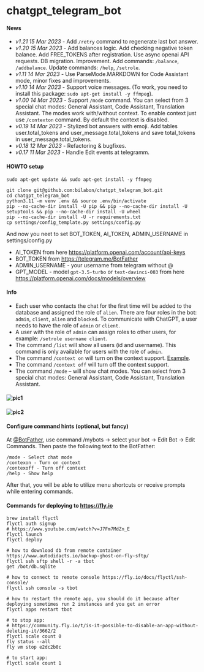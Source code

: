 # chatgpt_telegram_bot

#### News

- _v1.21 15 Mar 2023_ - Add `/retry` command to regenerate last bot answer.
- _v1.20 15 Mar 2023_ - Add balances logic. Add checking negative token balance. Add FREE_TOKENS after registration. Use
  async openai API requests. DB migration. Improvement. Add commands: `/balance`, `/addbalance`. Update
  commands: `/help`, `/setrole`.
- _v1.11 14 Mar 2023_ - Use ParseMode.MARKDOWN for Code Assistant mode, minor fixes and improvements.
- _v1.10 14 Mar 2023_ - Support voice messages. (To work, you need to install this
  package: `sudo apt-get install -y ffmpeg`).
- _v1.00 14 Mar 2023_ - Support `/mode` command. You can select from 3 special chat modes: General Assistant, Code
  Assistant, Translation Assistant. The modes work with/without context. To enable context just use `/contexton`
  command. By default the context is disabled.
- _v0.19 14 Mar 2023_ - Stylized bot answers with emoji. Add tables user.total_tokens and user_message.total_tokens and
  save total_tokens in user_message.total_tokens.
- _v0.18 12 Mar 2023_ - Refactoring & bugfixes.
- _v0.17 11 Mar 2023_ - Handle Edit events at telegramm.

#### HOWTO setup

```
sudo apt-get update && sudo apt-get install -y ffmpeg

git clone git@github.com:bilabon/chatgpt_telegram_bot.git
cd chatgpt_telegram_bot
python3.11 -m venv .env && source .env/bin/activate
pip --no-cache-dir install -U pip && pip --no-cache-dir install -U setuptools && pip --no-cache-dir install -U wheel
pip --no-cache-dir install -U -r requirements.txt
cp settings/config_template.py settings/config.py
```    

And now you neet to set BOT_TOKEN, AI_TOKEN, ADMIN_USERNAME in settings/config.py

- AI_TOKEN from here https://platform.openai.com/account/api-keys
- BOT_TOKEN from https://telegram.me/BotFather
- ADMIN_USERNAME - your username from telegram without @
- GPT_MODEL - model `gpt-3.5-turbo` or `text-davinci-003` from here https://platform.openai.com/docs/models/overview

#### Info

- Each user who contacts the chat for the first time will be added to the database and assigned the role of `alien`.
  There are four roles in the bot: `admin`, `client`, `alien` and `blocked`. To communicate with ChatGPT, a user needs
  to have the role of `admin` or `client`.
- A user with the role of `admin` can assign roles to other users, for example: `/setrole username client`.
- The command `/list` will show all users (id and username). This command is only available for users with the role
  of `admin`.
- The command `/context on` will turn on the context
  support. [Example](https://github.com/bilabon/chatgpt_telegram_bot#-1).
- The command `/context off` will turn off the context support.
- The command `/mode` – will show chat modes. You can select from 3 special chat modes: General Assistant, Code
  Assistant, Translation Assistant.

#### ![pic1](https://i.ibb.co/dJSLCQW/Screenshot-2023-02-25-at-23-37-31.png)

#### ![pic2](https://i.ibb.co/gmBrYNL/Screenshot-2023-03-12-at-12-58-12.png)

#### Configure command hints (optional, but fancy)

At [@BotFather](https://telegram.me/BotFather), use command /mybots -> select your bot -> Edit Bot -> Edit Commands.
Then paste the following text to the BotFather:

```
/mode - Select chat mode
/contexon - Turn on context
/contexoff - Turn off context
/help - Show help
```

After that, you will be able to utilize menu shortcuts or receive prompts while entering commands.

#### Commands for deploying to https://fly.io

```
brew install flyctl
flyctl auth signup
# https://www.youtube.com/watch?v=J7Fm7MdZn_E
flyctl launch
flyctl deploy

# how to download db from remote container https://www.autodidacts.io/backup-ghost-on-fly-sftp/
flyctl ssh sftp shell -r -a tbot
get /bot/db.sqlite

# how to connect to remote console https://fly.io/docs/flyctl/ssh-console/
flyctl ssh console -s tbot

# how to restart the remote app, you should do it because after deploying sometimes run 2 instances and you get an error
flyctl apps restart tbot

# to stop app:
# https://community.fly.io/t/is-it-possible-to-disable-an-app-without-deleting-it/3662/2
flyctl scale count 0
fly status --all
fly vm stop e2dc2b0c

# to start app:
flyctl scale count 1
```
